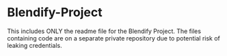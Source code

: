 # Blendify-Project
This includes ONLY the readme file for the Blendify Project. The files containing code are on a separate private repository due to potential risk of leaking credentials.

